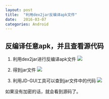 ```yaml
---
layout: post
title:  "利用dex2jar反编译apk文件"
date:   2016-03-07 
categories: Android
---
```



## 反编译任意apk，并且查看源代码 ##
1. 利用dex2jar进行反编译apk文件
![](http://7fvd6e.com1.z0.glb.clouddn.com/%E6%89%A7%E8%A1%8Cdex2jar.jpg)

2. 得到jar文件
![](http://7fvd6e.com1.z0.glb.clouddn.com/%E7%94%9F%E6%88%90class%E6%96%87%E4%BB%B6.jpg)

3. 利用JD-GUI工具可以查到jar文件中的代码
![](http://7fvd6e.com1.z0.glb.clouddn.com/%E4%BD%BF%E7%94%A8JD-GUI%E5%B7%A5%E5%85%B7%E6%89%93%E5%BC%80class%E6%96%87%E4%BB%B6.jpg)

如果没有加密的话，就会看到源码了。